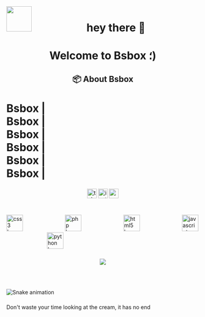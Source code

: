 <img align="left" height="66" src="https://bsbox.ir/header.png"  />

###

<h1 align="center">hey there 👋</h1>

###

<h1 align="center">       Welcome to Bsbox ؛)</h1>

###

<h2 align="center">📦  About ‌Bsbox</h2>

###

<h1 align="left">Bsbox |<br>Bsbox |<br>Bsbox |<br>Bsbox |<br>Bsbox |<br>Bsbox |</h1>

###

<div align="center">
  <img src="https://img.shields.io/static/v1?message=Telegram&logo=telegram&label=&color=2CA5E0&logoColor=white&labelColor=&style=for-the-badge" height="25" alt="telegram logo"  />
  <img src="https://img.shields.io/static/v1?message=Instagram&logo=instagram&label=&color=E4405F&logoColor=white&labelColor=&style=for-the-badge" height="25" alt="instagram logo"  />
  <img src="https://img.shields.io/static/v1?message=Youtube&logo=youtube&label=&color=FF0000&logoColor=white&labelColor=&style=for-the-badge" height="25" alt="youtube logo"  />
</div>

###

<br clear="both">

<div align="left">
  <img src="https://cdn.jsdelivr.net/gh/devicons/devicon/icons/css3/css3-original.svg" height="43" alt="css3 logo"  />
  <img width="102" />
  <img src="https://cdn.jsdelivr.net/gh/devicons/devicon/icons/php/php-original.svg" height="43" alt="php logo"  />
  <img width="102" />
  <img src="https://cdn.jsdelivr.net/gh/devicons/devicon/icons/html5/html5-original.svg" height="43" alt="html5 logo"  />
  <img width="102" />
  <img src="https://cdn.jsdelivr.net/gh/devicons/devicon/icons/javascript/javascript-original.svg" height="43" alt="javascript logo"  />
  <img width="102" />
  <img src="https://cdn.jsdelivr.net/gh/devicons/devicon/icons/python/python-original.svg" height="43" alt="python logo"  />
</div>

###

<div align="center">
  <img src="https://visitor-badge.laobi.icu/badge?page_id=bsbox-ir.bsbox-ir&"  />
</div>

###

<br clear="both">

<p align="center"></p>

###

<img src="https://raw.githubusercontent.com/bsbox-ir/bsbox-ir/output/snake.svg" alt="Snake animation" />

###

<p align="left">Don't waste your time looking at the cream, it has no end</p>

###
